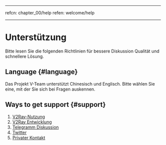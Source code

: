 * * *

refcn: chapter_00/help refen: welcome/help

* * *

# Unterstützung

Bitte lesen Sie die folgenden Richtlinien für bessere Diskussion Qualität und schnellere Lösung.

## Language {#language}

Das Projekt V-Team unterstützt Chinesisch und Englisch. Bitte wählen Sie eine, mit der Sie sich bei Fragen auskennen.

## Ways to get support {#support}

1. [V2Ray-Nutzung](https://github.com/v2ray/v2ray-core/issues)
2. [V2Ray Entwicklung](https://github.com/v2ray/planning)
3. [Telegramm Diskussion](tg.md)
4. [Twitter](https://twitter.com/projectv2ray)
5. [Privater Kontakt](pgp.md)